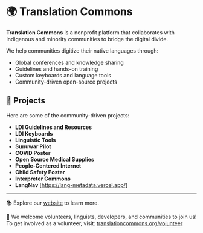 # 🌍 Translation Commons

**Translation Commons** is a nonprofit platform that collaborates with Indigenous and minority communities to bridge the digital divide.  

We help communities digitize their native languages through:
- Global conferences and knowledge sharing  
- Guidelines and hands-on training  
- Custom keyboards and language tools  
- Community-driven open-source projects  

## 🚀 Projects

Here are some of the community-driven projects:

- **LDI Guidelines and Resources**
- **LDI Keyboards** 
- **Linguistic Tools** 
- **Sunuwar Pilot** 
- **COVID Poster**
- **Open Source Medical Supplies**
- **People-Centered Internet** 
- **Child Safety Poster** 
- **Interpreter Commons**
- **LangNav** [https://lang-metadata.vercel.app/]
---

📚 Explore our [website](https://www.translationcommons.org) to learn more.

👥 We welcome volunteers, linguists, developers, and communities to join us!  
To get involved as a volunteer, visit: [translationcommons.org/volunteer](https://translationcommons.org/volunteer/)
